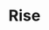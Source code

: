 ---
layout: product
product_id: 7028172816446
id: 7028172816446
title: Rise
body_html: >-
  <p><meta charset="utf-8"><span>Taken in Marlborough Forest during the New Year
  of 2021.</span></p>

  <p><meta charset="utf-8"><span>We woke up bright and early to drive a little ways over to one of the hiking trails near us in Marlborough. The morning light hitting the trees was incredible to see, even though we were dealing with -30ºC weather.</span></p>
vendor: Connell McCarthy
product_type: Posters, Prints, & Visual Artwork
created_at: 2022-07-22T11:54:20-04:00
handle: rise
updated_at: 2024-09-17T04:04:59-04:00
published_at: 2022-07-22T11:57:21-04:00
template_suffix: ""
published_scope: global
tags: batch-06, forest, sunrise, Trees, winter
status: active
admin_graphql_api_id: gid://shopify/Product/7028172816446
variants:
  - product_id: 7028172816446
    id: 39813195530302
    title: 8x10" / Full Colour
    price: "35.00"
    position: 1
    inventory_policy: continue
    compare_at_price: null
    option1: 8x10"
    option2: Full Colour
    option3: null
    created_at: 2022-07-22T11:54:20-04:00
    updated_at: 2023-10-27T20:29:40-04:00
    taxable: true
    barcode: null
    fulfillment_service: manual
    grams: 208
    inventory_management: shopify
    requires_shipping: true
    sku: CM-PP-B6-12-XXS-FC
    weight: 0.208
    weight_unit: kg
    inventory_item_id: 41908999913534
    inventory_quantity: 100
    old_inventory_quantity: 100
    admin_graphql_api_id: gid://shopify/ProductVariant/39813195530302
    image_id: 29499963211838
  - product_id: 7028172816446
    id: 39813195563070
    title: 8x10" / Black & White
    price: "35.00"
    position: 2
    inventory_policy: continue
    compare_at_price: null
    option1: 8x10"
    option2: Black & White
    option3: null
    created_at: 2022-07-22T11:54:20-04:00
    updated_at: 2023-10-27T20:29:40-04:00
    taxable: true
    barcode: null
    fulfillment_service: manual
    grams: 208
    inventory_management: shopify
    requires_shipping: true
    sku: CM-PP-B6-12-XXS-FC
    weight: 0.208
    weight_unit: kg
    inventory_item_id: 41908999946302
    inventory_quantity: 100
    old_inventory_quantity: 100
    admin_graphql_api_id: gid://shopify/ProductVariant/39813195563070
    image_id: 29499963179070
  - product_id: 7028172816446
    id: 39813195595838
    title: 8.5x11" / Full Colour
    price: "35.00"
    position: 3
    inventory_policy: continue
    compare_at_price: null
    option1: 8.5x11"
    option2: Full Colour
    option3: null
    created_at: 2022-07-22T11:54:20-04:00
    updated_at: 2023-10-27T20:29:40-04:00
    taxable: true
    barcode: null
    fulfillment_service: manual
    grams: 208
    inventory_management: shopify
    requires_shipping: true
    sku: CM-PP-B6-12-XS-FC
    weight: 0.208
    weight_unit: kg
    inventory_item_id: 41908999979070
    inventory_quantity: 100
    old_inventory_quantity: 100
    admin_graphql_api_id: gid://shopify/ProductVariant/39813195595838
    image_id: 29499963211838
  - product_id: 7028172816446
    id: 39813195628606
    title: 8.5x11" / Black & White
    price: "35.00"
    position: 4
    inventory_policy: continue
    compare_at_price: null
    option1: 8.5x11"
    option2: Black & White
    option3: null
    created_at: 2022-07-22T11:54:20-04:00
    updated_at: 2023-10-27T20:29:40-04:00
    taxable: true
    barcode: null
    fulfillment_service: manual
    grams: 208
    inventory_management: shopify
    requires_shipping: true
    sku: CM-PP-B6-12-XS-BW
    weight: 0.208
    weight_unit: kg
    inventory_item_id: 41909000011838
    inventory_quantity: 100
    old_inventory_quantity: 100
    admin_graphql_api_id: gid://shopify/ProductVariant/39813195628606
    image_id: 29499963179070
  - product_id: 7028172816446
    id: 39813195661374
    title: 13x19" / Full Colour
    price: "40.00"
    position: 5
    inventory_policy: continue
    compare_at_price: null
    option1: 13x19"
    option2: Full Colour
    option3: null
    created_at: 2022-07-22T11:54:20-04:00
    updated_at: 2023-10-27T20:29:40-04:00
    taxable: true
    barcode: null
    fulfillment_service: manual
    grams: 208
    inventory_management: shopify
    requires_shipping: true
    sku: CM-PP-B6-12-S-FC
    weight: 0.208
    weight_unit: kg
    inventory_item_id: 41909000044606
    inventory_quantity: 100
    old_inventory_quantity: 100
    admin_graphql_api_id: gid://shopify/ProductVariant/39813195661374
    image_id: 29499963211838
  - product_id: 7028172816446
    id: 39813195694142
    title: 13x19" / Black & White
    price: "40.00"
    position: 6
    inventory_policy: continue
    compare_at_price: null
    option1: 13x19"
    option2: Black & White
    option3: null
    created_at: 2022-07-22T11:54:20-04:00
    updated_at: 2023-10-27T20:29:40-04:00
    taxable: true
    barcode: null
    fulfillment_service: manual
    grams: 208
    inventory_management: shopify
    requires_shipping: true
    sku: CM-PP-B6-12-S-BW
    weight: 0.208
    weight_unit: kg
    inventory_item_id: 41909000077374
    inventory_quantity: 100
    old_inventory_quantity: 100
    admin_graphql_api_id: gid://shopify/ProductVariant/39813195694142
    image_id: 29499963179070
  - product_id: 7028172816446
    id: 39813195726910
    title: 16x20" / Full Colour
    price: "50.00"
    position: 7
    inventory_policy: continue
    compare_at_price: null
    option1: 16x20"
    option2: Full Colour
    option3: null
    created_at: 2022-07-22T11:54:20-04:00
    updated_at: 2023-10-27T20:29:40-04:00
    taxable: true
    barcode: null
    fulfillment_service: manual
    grams: 208
    inventory_management: shopify
    requires_shipping: true
    sku: CM-PP-B6-12-M-FC
    weight: 0.208
    weight_unit: kg
    inventory_item_id: 41909000110142
    inventory_quantity: 100
    old_inventory_quantity: 100
    admin_graphql_api_id: gid://shopify/ProductVariant/39813195726910
    image_id: 29499963211838
  - product_id: 7028172816446
    id: 39813195759678
    title: 16x20" / Black & White
    price: "50.00"
    position: 8
    inventory_policy: continue
    compare_at_price: null
    option1: 16x20"
    option2: Black & White
    option3: null
    created_at: 2022-07-22T11:54:20-04:00
    updated_at: 2023-10-27T20:29:40-04:00
    taxable: true
    barcode: null
    fulfillment_service: manual
    grams: 208
    inventory_management: shopify
    requires_shipping: true
    sku: CM-PP-B6-12-M-BW
    weight: 0.208
    weight_unit: kg
    inventory_item_id: 41909000142910
    inventory_quantity: 100
    old_inventory_quantity: 100
    admin_graphql_api_id: gid://shopify/ProductVariant/39813195759678
    image_id: 29499963179070
  - product_id: 7028172816446
    id: 39813195792446
    title: 20x24" / Full Colour
    price: "60.00"
    position: 9
    inventory_policy: continue
    compare_at_price: null
    option1: 20x24"
    option2: Full Colour
    option3: null
    created_at: 2022-07-22T11:54:21-04:00
    updated_at: 2023-10-27T20:29:40-04:00
    taxable: true
    barcode: null
    fulfillment_service: manual
    grams: 208
    inventory_management: shopify
    requires_shipping: true
    sku: CM-PP-B6-12-L-FC
    weight: 0.208
    weight_unit: kg
    inventory_item_id: 41909000175678
    inventory_quantity: 100
    old_inventory_quantity: 100
    admin_graphql_api_id: gid://shopify/ProductVariant/39813195792446
    image_id: 29499963211838
  - product_id: 7028172816446
    id: 39813195825214
    title: 20x24" / Black & White
    price: "60.00"
    position: 10
    inventory_policy: continue
    compare_at_price: null
    option1: 20x24"
    option2: Black & White
    option3: null
    created_at: 2022-07-22T11:54:21-04:00
    updated_at: 2023-10-27T20:29:40-04:00
    taxable: true
    barcode: null
    fulfillment_service: manual
    grams: 208
    inventory_management: shopify
    requires_shipping: true
    sku: CM-PP-B6-12-L-BW
    weight: 0.208
    weight_unit: kg
    inventory_item_id: 41909000208446
    inventory_quantity: 100
    old_inventory_quantity: 100
    admin_graphql_api_id: gid://shopify/ProductVariant/39813195825214
    image_id: 29499963179070
  - product_id: 7028172816446
    id: 39813195857982
    title: 20x30" / Full Colour
    price: "70.00"
    position: 11
    inventory_policy: continue
    compare_at_price: null
    option1: 20x30"
    option2: Full Colour
    option3: null
    created_at: 2022-07-22T11:54:21-04:00
    updated_at: 2023-10-27T20:29:40-04:00
    taxable: true
    barcode: null
    fulfillment_service: manual
    grams: 208
    inventory_management: shopify
    requires_shipping: true
    sku: CM-PP-B6-12-XL-FC
    weight: 0.208
    weight_unit: kg
    inventory_item_id: 41909000241214
    inventory_quantity: 100
    old_inventory_quantity: 100
    admin_graphql_api_id: gid://shopify/ProductVariant/39813195857982
    image_id: 29499963211838
  - product_id: 7028172816446
    id: 39813195890750
    title: 20x30" / Black & White
    price: "70.00"
    position: 12
    inventory_policy: continue
    compare_at_price: null
    option1: 20x30"
    option2: Black & White
    option3: null
    created_at: 2022-07-22T11:54:21-04:00
    updated_at: 2023-10-27T20:29:40-04:00
    taxable: true
    barcode: null
    fulfillment_service: manual
    grams: 208
    inventory_management: shopify
    requires_shipping: true
    sku: CM-PP-B6-12-XL-BW
    weight: 0.208
    weight_unit: kg
    inventory_item_id: 41909000273982
    inventory_quantity: 100
    old_inventory_quantity: 100
    admin_graphql_api_id: gid://shopify/ProductVariant/39813195890750
    image_id: 29499963179070
  - product_id: 7028172816446
    id: 39813195923518
    title: 24x36" / Full Colour
    price: "90.00"
    position: 13
    inventory_policy: continue
    compare_at_price: null
    option1: 24x36"
    option2: Full Colour
    option3: null
    created_at: 2022-07-22T11:54:21-04:00
    updated_at: 2023-10-27T20:29:40-04:00
    taxable: true
    barcode: null
    fulfillment_service: manual
    grams: 208
    inventory_management: shopify
    requires_shipping: true
    sku: CM-PP-B6-12-XXL-FC
    weight: 0.208
    weight_unit: kg
    inventory_item_id: 41909000306750
    inventory_quantity: 100
    old_inventory_quantity: 100
    admin_graphql_api_id: gid://shopify/ProductVariant/39813195923518
    image_id: 29499963211838
  - product_id: 7028172816446
    id: 39813195956286
    title: 24x36" / Black & White
    price: "90.00"
    position: 14
    inventory_policy: continue
    compare_at_price: null
    option1: 24x36"
    option2: Black & White
    option3: null
    created_at: 2022-07-22T11:54:21-04:00
    updated_at: 2023-10-27T20:29:40-04:00
    taxable: true
    barcode: null
    fulfillment_service: manual
    grams: 208
    inventory_management: shopify
    requires_shipping: true
    sku: CM-PP-B6-12-XXL-BW
    weight: 0.208
    weight_unit: kg
    inventory_item_id: 41909000339518
    inventory_quantity: 100
    old_inventory_quantity: 100
    admin_graphql_api_id: gid://shopify/ProductVariant/39813195956286
    image_id: 29499963179070
  - product_id: 7028172816446
    id: 39813195989054
    title: 30x40" / Full Colour
    price: "100.00"
    position: 15
    inventory_policy: continue
    compare_at_price: null
    option1: 30x40"
    option2: Full Colour
    option3: null
    created_at: 2022-07-22T11:54:21-04:00
    updated_at: 2023-10-27T20:29:40-04:00
    taxable: true
    barcode: null
    fulfillment_service: manual
    grams: 208
    inventory_management: shopify
    requires_shipping: true
    sku: CM-PP-B6-12-XXXL-FC
    weight: 0.208
    weight_unit: kg
    inventory_item_id: 41909000372286
    inventory_quantity: 100
    old_inventory_quantity: 100
    admin_graphql_api_id: gid://shopify/ProductVariant/39813195989054
    image_id: 29499963211838
  - product_id: 7028172816446
    id: 39813196021822
    title: 30x40" / Black & White
    price: "100.00"
    position: 16
    inventory_policy: continue
    compare_at_price: null
    option1: 30x40"
    option2: Black & White
    option3: null
    created_at: 2022-07-22T11:54:21-04:00
    updated_at: 2023-10-27T20:29:40-04:00
    taxable: true
    barcode: null
    fulfillment_service: manual
    grams: 208
    inventory_management: shopify
    requires_shipping: true
    sku: CM-PP-B6-12-XXXL-BW
    weight: 0.208
    weight_unit: kg
    inventory_item_id: 41909000405054
    inventory_quantity: 100
    old_inventory_quantity: 100
    admin_graphql_api_id: gid://shopify/ProductVariant/39813196021822
    image_id: 29499963179070
options:
  - product_id: 7028172816446
    id: 9035323506750
    name: Size
    position: 1
    values:
      - 8x10"
      - 8.5x11"
      - 13x19"
      - 16x20"
      - 20x24"
      - 20x30"
      - 24x36"
      - 30x40"
  - product_id: 7028172816446
    id: 9035323539518
    name: Color
    position: 2
    values:
      - Full Colour
      - Black & White
images:
  - id: 29499963211838
    alt: null
    position: 1
    product_id: 7028172816446
    created_at: 2022-07-22T11:55:17-04:00
    updated_at: 2022-07-22T11:55:23-04:00
    admin_graphql_api_id: gid://shopify/ProductImage/29499963211838
    width: 1000
    height: 1500
    src: https://cdn.shopify.com/s/files/1/1624/2355/products/rise-colour.jpg?v=1658505323
    variant_ids:
      - 39813195530302
      - 39813195595838
      - 39813195661374
      - 39813195726910
      - 39813195792446
      - 39813195857982
      - 39813195923518
      - 39813195989054
  - id: 29499963179070
    alt: null
    position: 2
    product_id: 7028172816446
    created_at: 2022-07-22T11:55:17-04:00
    updated_at: 2022-07-22T11:55:23-04:00
    admin_graphql_api_id: gid://shopify/ProductImage/29499963179070
    width: 1000
    height: 1500
    src: https://cdn.shopify.com/s/files/1/1624/2355/products/rise-bw.jpg?v=1658505323
    variant_ids:
      - 39813195563070
      - 39813195628606
      - 39813195694142
      - 39813195759678
      - 39813195825214
      - 39813195890750
      - 39813195956286
      - 39813196021822
  - id: 29499963244606
    alt: null
    position: 3
    product_id: 7028172816446
    created_at: 2022-07-22T11:55:17-04:00
    updated_at: 2022-07-22T11:55:23-04:00
    admin_graphql_api_id: gid://shopify/ProductImage/29499963244606
    width: 2000
    height: 1800
    src: https://cdn.shopify.com/s/files/1/1624/2355/products/PAR_02_0001_d68b2e7e-96c0-46ea-92e4-9e789cab2c5f.png?v=1658505323
    variant_ids: []
  - id: 29846614573118
    alt: null
    position: 4
    product_id: 7028172816446
    created_at: 2022-11-23T20:02:09-05:00
    updated_at: 2022-11-23T20:02:10-05:00
    admin_graphql_api_id: gid://shopify/ProductImage/29846614573118
    width: 1022
    height: 1533
    src: https://cdn.shopify.com/s/files/1/1624/2355/products/Rise_Colour.jpg?v=1669251730
    variant_ids: []
image:
  id: 29499963211838
  alt: null
  position: 1
  product_id: 7028172816446
  created_at: 2022-07-22T11:55:17-04:00
  updated_at: 2022-07-22T11:55:23-04:00
  admin_graphql_api_id: gid://shopify/ProductImage/29499963211838
  width: 1000
  height: 1500
  src: https://cdn.shopify.com/s/files/1/1624/2355/products/rise-colour.jpg?v=1658505323
  variant_ids:
    - 39813195530302
    - 39813195595838
    - 39813195661374
    - 39813195726910
    - 39813195792446
    - 39813195857982
    - 39813195923518
    - 39813195989054

---